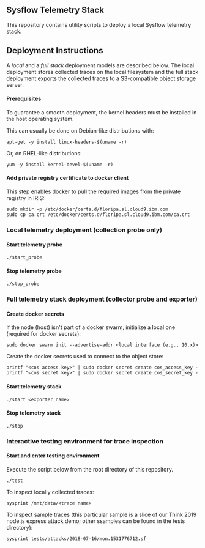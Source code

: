 ## Sysflow Telemetry Stack
This repository contains utility scripts to deploy a local Sysflow telemetry stack.

## Deployment Instructions
A _local_ and a _full stack_ deployment models are described below. The local deployment stores collected traces on the local filesystem and the full stack deployment exports the collected traces to a S3-compatible object storage server. 

#### Prerequisites
To guarantee a smooth deployment, the kernel headers must be installed in the host operating system.

This can usually be done on Debian-like distributions with:
```
apt-get -y install linux-headers-$(uname -r)
```
Or, on RHEL-like distributions:
```
yum -y install kernel-devel-$(uname -r)
```
#### Add private registry certificate to docker client
This step enables docker to pull the required images from the private registry in IRIS:
```
sudo mkdir -p /etc/docker/certs.d/floripa.sl.cloud9.ibm.com
sudo cp ca.crt /etc/docker/certs.d/floripa.sl.cloud9.ibm.com/ca.crt
```

### Local telemetry deployment (collection probe only)

#### Start telemetry probe 
```
./start_probe 
```
#### Stop telemetry  probe
```
./stop_probe
```
### Full telemetry stack deployment (collector probe and exporter)

#### Create docker secrets
If the node (host) isn't part of a docker swarm, initialize a local one (required for docker secrets):
```
sudo docker swarm init --advertise-addr <local interface (e.g., 10.x)>
```
Create the docker secrets used to connect to the object store:
```
printf "<cos access key>" | sudo docker secret create cos_access_key -
printf "<cos secret key>" | sudo docker secret create cos_secret_key -
```
#### Start telemetry stack 
```
./start <exporter_name> 
```
#### Stop telemetry stack
```
./stop
```

### Interactive testing environment for trace inspection

#### Start and enter testing environment
Execute the script below from the root directory of this repository.
```
./test
```

To inspect locally collected traces:
```
sysprint /mnt/data/<trace name>
```

To inspect sample traces (this particular sample is a slice of our Think 2019 node.js express attack demo; other ssamples can be found in the tests directory):
```
sysprint tests/attacks/2018-07-16/mon.1531776712.sf
